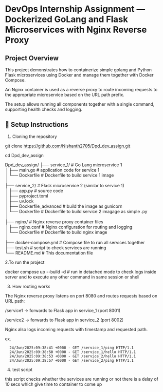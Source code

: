 # DevOps Internship Assignment — Dockerized  GoLang and Flask Microservices with Nginx Reverse Proxy

## Project Overview

This project demonstrates how to containerize simple  golang and  Python Flask microservices using Docker and manage them together with Docker Compose.

 An Nginx container is used as a reverse proxy to route incoming requests to the appropriate microservice based on the URL path prefix.

The setup allows running all components together with a single command, supporting health checks and logging.



## 🔧 Setup Instructions

1. Cloning the repository 

git clone https://github.com/Nishanth2705/Dpd_dev_assign.git

cd Dpd_dev_assign


Dpd_dev_assign/
├── service_1/ # Go Lang microservice 1  
│   ├── main.go # application code for service 1  
│   └── Dockerfile # Dockerfile to build service 1 image  
│  
├── service_2/ # Flask microservice 2 (similar to service 1)  
│   ├── app.py   # source code   
│   ├── pyproject.toml   
│   ├── uv.lock  
│   ├── Dockerfile_advanced # build the image as gunicorn  
│   └── Dockerfile # Dockerfile to build service 2 imagage as simple .py   
│  
├── nginx/ # Nginx reverse proxy container files  
│   ├── nginx.conf # Nginx configuration for routing and logging  
│   └── Dockerfile # Dockerfile to build nginx image  
│  
├── docker-compose.yml # Compose file to run all services together  
├── test.sh # script to check services are running   
└── README.md # This documentation file

2.To run the project 

docker compose up --build -d # run in detached mode to check logs inside server and to execute any other command in same session or shell
 
3. How routing works 

The Nginx reverse proxy listens on port 8080 and routes requests based on URL path:

/service1 → forwards to Flask app in service_1 (port 8001)

/service2 → forwards to Flask app in service_2 (port 8002)

Nginx also logs incoming requests with timestamp and requested path.

ex.

      24/Jun/2025:09:38:41 +0000 - GET /service_1/ping HTTP/1.1
      24/Jun/2025:09:38:50 +0000 - GET /service_1/hello HTTP/1.1
      24/Jun/2025:09:38:53 +0000 - GET /service_2/hello HTTP/1.1
      24/Jun/2025:09:38:57 +0000 - GET /service_2/ping HTTP/1.1
	  
4. test script 

  this script checks whether the services are running or not there is a delay of 10 secs which give time to container to come up
